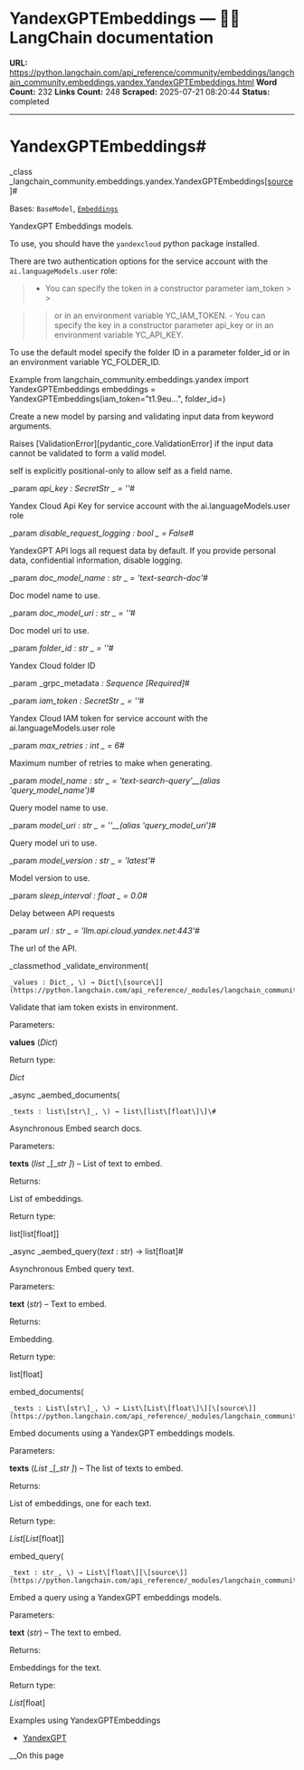 # YandexGPTEmbeddings — 🦜🔗 LangChain  documentation

**URL:** https://python.langchain.com/api_reference/community/embeddings/langchain_community.embeddings.yandex.YandexGPTEmbeddings.html
**Word Count:** 232
**Links Count:** 248
**Scraped:** 2025-07-21 08:20:44
**Status:** completed

---

# YandexGPTEmbeddings\#

_class _langchain\_community.embeddings.yandex.YandexGPTEmbeddings[\[source\]](https://python.langchain.com/api_reference/_modules/langchain_community/embeddings/yandex.html#YandexGPTEmbeddings)\#     

Bases: `BaseModel`, [`Embeddings`](https://python.langchain.com/api_reference/core/embeddings/langchain_core.embeddings.embeddings.Embeddings.html#langchain_core.embeddings.embeddings.Embeddings "langchain_core.embeddings.embeddings.Embeddings")

YandexGPT Embeddings models.

To use, you should have the `yandexcloud` python package installed.

There are two authentication options for the service account with the `ai.languageModels.user` role:

>   * You can specify the token in a constructor parameter iam\_token >  > 

>  > or in an environment variable YC\_IAM\_TOKEN. \- You can specify the key in a constructor parameter api\_key or in an environment variable YC\_API\_KEY.

To use the default model specify the folder ID in a parameter folder\_id or in an environment variable YC\_FOLDER\_ID.

Example               from langchain_community.embeddings.yandex import YandexGPTEmbeddings     embeddings = YandexGPTEmbeddings(iam_token="t1.9eu...", folder_id=<folder-id>)     

Create a new model by parsing and validating input data from keyword arguments.

Raises \[ValidationError\]\[pydantic\_core.ValidationError\] if the input data cannot be validated to form a valid model.

self is explicitly positional-only to allow self as a field name.

_param _api\_key _: SecretStr_ _ = ''_\#     

Yandex Cloud Api Key for service account with the ai.languageModels.user role

_param _disable\_request\_logging _: bool_ _ = False_\#     

YandexGPT API logs all request data by default. If you provide personal data, confidential information, disable logging.

_param _doc\_model\_name _: str_ _ = 'text-search-doc'_\#     

Doc model name to use.

_param _doc\_model\_uri _: str_ _ = ''_\#     

Doc model uri to use.

_param _folder\_id _: str_ _ = ''_\#     

Yandex Cloud folder ID

_param _grpc\_metadata _: Sequence_ _\[Required\]_\#     

_param _iam\_token _: SecretStr_ _ = ''_\#     

Yandex Cloud IAM token for service account with the ai.languageModels.user role

_param _max\_retries _: int_ _ = 6_\#     

Maximum number of retries to make when generating.

_param _model\_name _: str_ _ = 'text-search-query'__\(alias 'query\_model\_name'\)_\#     

Query model name to use.

_param _model\_uri _: str_ _ = ''__\(alias 'query\_model\_uri'\)_\#     

Query model uri to use.

_param _model\_version _: str_ _ = 'latest'_\#     

Model version to use.

_param _sleep\_interval _: float_ _ = 0.0_\#     

Delay between API requests

_param _url _: str_ _ = 'llm.api.cloud.yandex.net:443'_\#     

The url of the API.

_classmethod _validate\_environment\(

    _values : Dict_, \) → Dict[\[source\]](https://python.langchain.com/api_reference/_modules/langchain_community/embeddings/yandex.html#YandexGPTEmbeddings.validate_environment)\#     

Validate that iam token exists in environment.

Parameters:     

**values** \(_Dict_\)

Return type:     

_Dict_

_async _aembed\_documents\(

    _texts : list\[str\]_, \) → list\[list\[float\]\]\#     

Asynchronous Embed search docs.

Parameters:     

**texts** \(_list_ _\[__str_ _\]_\) – List of text to embed.

Returns:     

List of embeddings.

Return type:     

list\[list\[float\]\]

_async _aembed\_query\(_text : str_\) → list\[float\]\#     

Asynchronous Embed query text.

Parameters:     

**text** \(_str_\) – Text to embed.

Returns:     

Embedding.

Return type:     

list\[float\]

embed\_documents\(

    _texts : List\[str\]_, \) → List\[List\[float\]\][\[source\]](https://python.langchain.com/api_reference/_modules/langchain_community/embeddings/yandex.html#YandexGPTEmbeddings.embed_documents)\#     

Embed documents using a YandexGPT embeddings models.

Parameters:     

**texts** \(_List_ _\[__str_ _\]_\) – The list of texts to embed.

Returns:     

List of embeddings, one for each text.

Return type:     

_List_\[_List_\[float\]\]

embed\_query\(

    _text : str_, \) → List\[float\][\[source\]](https://python.langchain.com/api_reference/_modules/langchain_community/embeddings/yandex.html#YandexGPTEmbeddings.embed_query)\#     

Embed a query using a YandexGPT embeddings models.

Parameters:     

**text** \(_str_\) – The text to embed.

Returns:     

Embeddings for the text.

Return type:     

_List_\[float\]

Examples using YandexGPTEmbeddings

  * [YandexGPT](https://python.langchain.com/docs/integrations/text_embedding/yandex/)

__On this page